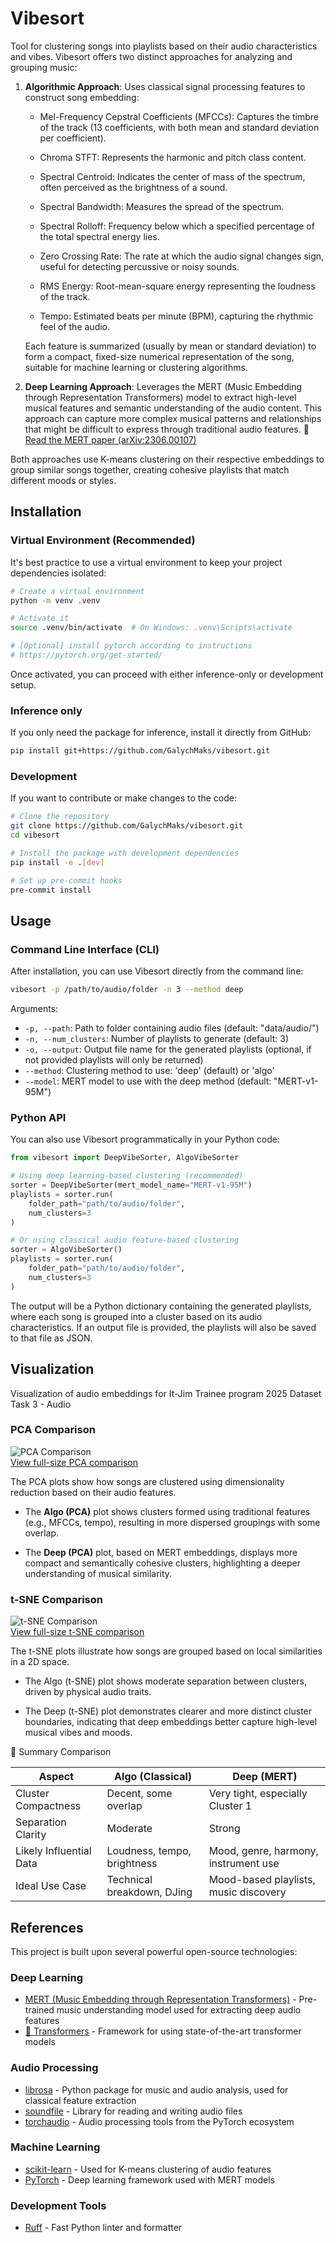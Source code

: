 # Vibesort

Tool for clustering songs into playlists based on their audio characteristics and vibes. Vibesort offers two distinct approaches for analyzing and grouping music:

1. **Algorithmic Approach**: Uses classical signal processing features to construct song embedding:

    - Mel-Frequency Cepstral Coefficients (MFCCs): Captures the timbre of the track (13 coefficients, with both mean and standard deviation per coefficient).

    - Chroma STFT: Represents the harmonic and pitch class content.

    - Spectral Centroid: Indicates the center of mass of the spectrum, often perceived as the brightness of a sound.

    - Spectral Bandwidth: Measures the spread of the spectrum.

    - Spectral Rolloff: Frequency below which a specified percentage of the total spectral energy lies.

    - Zero Crossing Rate: The rate at which the audio signal changes sign, useful for detecting percussive or noisy sounds.

    - RMS Energy: Root-mean-square energy representing the loudness of the track.

    - Tempo: Estimated beats per minute (BPM), capturing the rhythmic feel of the audio.

    Each feature is summarized (usually by mean or standard deviation) to form a compact, fixed-size numerical representation of the song, suitable for machine learning or clustering algorithms.

2. **Deep Learning Approach**: Leverages the MERT (Music Embedding through Representation Transformers) model to extract high-level musical features and semantic understanding of the audio content. This approach can capture more complex musical patterns and relationships that might be difficult to express through traditional audio features. 🔗 [Read the MERT paper (arXiv:2306.00107)](https://arxiv.org/pdf/2306.00107)

Both approaches use K-means clustering on their respective embeddings to group similar songs together, creating cohesive playlists that match different moods or styles.

## Installation

### Virtual Environment (Recommended)

It's best practice to use a virtual environment to keep your project dependencies isolated:

```bash
# Create a virtual environment
python -m venv .venv

# Activate it
source .venv/bin/activate  # On Windows: .venv\Scripts\activate

# [Optional] install pytorch according to instructions
# https://pytorch.org/get-started/
```

Once activated, you can proceed with either inference-only or development setup.

### Inference only

If you only need the package for inference, install it directly from GitHub:

```bash
pip install git+https://github.com/GalychMaks/vibesort.git
```

### Development

If you want to contribute or make changes to the code:

```bash
# Clone the repository
git clone https://github.com/GalychMaks/vibesort.git
cd vibesort

# Install the package with development dependencies
pip install -e .[dev]

# Set up pre-commit hooks
pre-commit install
```

## Usage

### Command Line Interface (CLI)

After installation, you can use Vibesort directly from the command line:

```bash
vibesort -p /path/to/audio/folder -n 3 --method deep
```

Arguments:

- `-p, --path`: Path to folder containing audio files (default: "data/audio/")
- `-n, --num_clusters`: Number of playlists to generate (default: 3)
- `-o, --output`: Output file name for the generated playlists (optional, if not provided playlists will only be returned)
- `--method`: Clustering method to use: 'deep' (default) or 'algo'
- `--model`: MERT model to use with the deep method (default: "MERT-v1-95M")

### Python API

You can also use Vibesort programmatically in your Python code:

```python
from vibesort import DeepVibeSorter, AlgoVibeSorter

# Using deep learning-based clustering (recommended)
sorter = DeepVibeSorter(mert_model_name="MERT-v1-95M")
playlists = sorter.run(
    folder_path="path/to/audio/folder",
    num_clusters=3
)

# Or using classical audio feature-based clustering
sorter = AlgoVibeSorter()
playlists = sorter.run(
    folder_path="path/to/audio/folder",
    num_clusters=3
)
```

The output will be a Python dictionary containing the generated playlists, where each song is grouped into a cluster based on its audio characteristics. If an output file is provided, the playlists will also be saved to that file as JSON.

## Visualization

Visualization of audio embeddings for It-Jim Trainee program 2025 Dataset Task 3 - Audio

### PCA Comparison

![PCA Comparison](output/comparison_pca.png)  
[View full-size PCA comparison](output/comparison_pca.png)

The PCA plots show how songs are clustered using dimensionality reduction based on their audio features.

- The **Algo (PCA)** plot shows clusters formed using traditional features (e.g., MFCCs, tempo), resulting in more dispersed groupings with some overlap.

- The **Deep (PCA)** plot, based on MERT embeddings, displays more compact and semantically cohesive clusters, highlighting a deeper understanding of musical similarity.

### t-SNE Comparison

![t-SNE Comparison](output/comparison_tsne.png)  
[View full-size t-SNE comparison](output/comparison_tsne.png)

The t-SNE plots illustrate how songs are grouped based on local similarities in a 2D space.

- The Algo (t-SNE) plot shows moderate separation between clusters, driven by physical audio traits.

- The Deep (t-SNE) plot demonstrates clearer and more distinct cluster boundaries, indicating that deep embeddings better capture high-level musical vibes and moods.

🧠 Summary Comparison

| Aspect | Algo (Classical) | Deep (MERT) |
| --- | --- | --- |
| Cluster Compactness | Decent, some overlap | Very tight, especially Cluster 1 |
| Separation Clarity | Moderate | Strong |
| Likely Influential Data | Loudness, tempo, brightness | Mood, genre, harmony, instrument use |
| Ideal Use Case | Technical breakdown, DJing | Mood-based playlists, music discovery |

## References

This project is built upon several powerful open-source technologies:

### Deep Learning

- [MERT (Music Embedding through Representation Transformers)](https://huggingface.co/m-a-p/MERT-v1-95M) - Pre-trained music understanding model used for extracting deep audio features
- [🤗 Transformers](https://github.com/huggingface/transformers) - Framework for using state-of-the-art transformer models

### Audio Processing

- [librosa](https://librosa.org/) - Python package for music and audio analysis, used for classical feature extraction
- [soundfile](https://github.com/bastibe/python-soundfile) - Library for reading and writing audio files
- [torchaudio](https://pytorch.org/audio) - Audio processing tools from the PyTorch ecosystem

### Machine Learning

- [scikit-learn](https://scikit-learn.org/) - Used for K-means clustering of audio features
- [PyTorch](https://pytorch.org/) - Deep learning framework used with MERT models

### Development Tools

- [Ruff](https://github.com/astral-sh/ruff) - Fast Python linter and formatter
